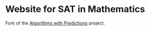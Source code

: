 # Website for SAT in Mathematics


Fork of the [Algorithms with Predictions](https://algorithms-with-predictions.github.io/) project.

